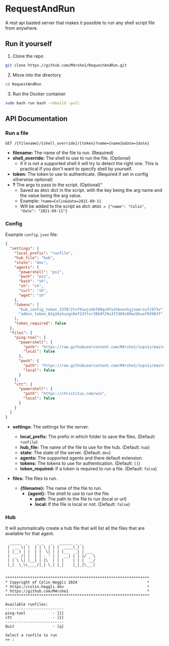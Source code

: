 # RequestAndRun
A rest api basted server that makes it possible to run any shell script file from anywhere.

## Run it yourself
1. Clone the repo
```bash
git clone https.//github.com/M4rshe1/RequestAndRun.git
```
2. Move into the directory
```bash
cd RequestAndRun
```
3. Run the Docker container
```bash
sudo bash run bash -rebuild -pull
```

## API Documentation

### Run a file
```http
GET /{filename}/{shell_override}/{token}?name={name}&date={date}
```

- **filename:** The name of the file to run. (Required)  
- **shell_override:** The shell to use to run the file. (Optional)  
  - if it is not a supported shell it will try to detect the right one. This is practical if you don't want to specify shell by yourself.
- **token:** The token to use to authenticate. (Required if set in config otherwise optional) 
- **?** The args to pass to the script. (Optional)"
    - Saved as `ARGS` dict in the script. with the key being the arg name and the value being the arg value.
    - Example: `?name=Colin&date=2021-09-11`
    - Will be added to the script as dict: `ARGS = {"name": "Colin", "date": "2021-09-11"}`

### Config  

Example `config.json` file:   

```json
{
  "settings": {
    "local_prefix": "runfile",
    "hub_file": "hub",
    "state": "dev",
    "agents": {
      "powershell": "ps1",
      "pwsh": "ps1",
      "bash": "sh",
      "sh": "sh",
      "curl": "sh",
      "wget": "sh"
    },
    "tokens": [
      "hub_config_token_2378r2tvf9iwjzebf89qz9fozhbsontgjnaeriufz973v",
      "admin_token_02q34zhuzgn9ef237tvr28b9f29u3f2389z89wzbhuef92983f"
    ],
    "token_required": false
  },
  "files": {
    "ping-tool": {
      "powershell": {
        "path": "https://raw.githubusercontent.com/M4rshe1/tups1s/master/USB/Scripts/ping_tool/ping_tool.ps1",
        "local": false
      },
      "pwsh": {
        "path": "https://raw.githubusercontent.com/M4rshe1/tups1s/master/USB/Scripts/ping_tool/ping_tool.ps1",
        "local": false
      }
    },
    "ctt": {
      "powershell": {
        "path": "https://christitus.com/win",
        "local": false
      }
    }
  }
}
```  
  
- **settings:** The settings for the server.
    - **local_prefix:** The prefix in which folder to save the files. (Default: `runfile`)
    - **hub_file:** The name of the file to use for the hub. (Default: `hub`)
    - **state:** The state of the server. (Default: `dev`)
    - **agents:** The supported agents and there default extension.
    - **tokens:** The tokens to use for authentication. (Default: `[]`)
    - **token_required:** If a token is required to run a file. (Default: `false`)

- **files:** The files to run.
  - **{filename}:** The name of the file to run.
      - **{agent}:** The shell to use to run the file.
          - **path:** The path to the file to run (local or url)
          - **local:** If the file is local or not. (Default: `false`)

### Hub

It will automatically create a hub file that will list all the files that are available for that agent.  

```
  _____  _    _ _   _   ______ _ _
 |  __ \| |  | | \ | | |  ____(_) |
 | |__) | |  | |  \| | | |__   _| | ___
 |  _  /| |  | | . ' | |  __| | | |/ _ \
 | | \ \| |__| | |\  | | |    | | |  __/
 |_|  \_\\____/|_| \_| |_|    |_|_|\___|


****************************************************************
* Copyright of Colin Heggli 2024                               *
* https://colin.heggli.dev                                     *
* https://github.com/M4rshe1                                   *
****************************************************************

Available runfiles:
--------------------------
ping-tool            - [1]
ctt                  - [2]
--------------------------
Quit                 - [q]

Select a runfile to run
>> :
```
